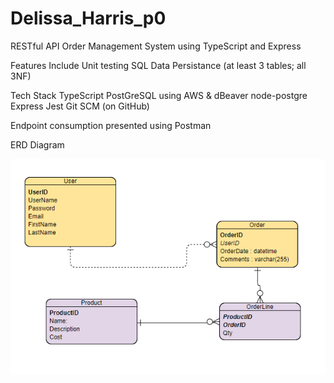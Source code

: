 # Delissa_Harris_p0

RESTful API Order Management System using TypeScript and Express

Features Include 
 Unit testing
 SQL Data Persistance (at least 3 tables; all 3NF)

Tech Stack
 TypeScript
 PostGreSQL using AWS & dBeaver
 node-postgre
 Express
 Jest
 Git SCM (on GitHub)
 
Endpoint consumption presented using Postman

ERD Diagram

<img src="https://github.com/200406-java-react-usf/Delissa_Harris_p0/blob/master/order-api/images/Order_Managemen_%20ERD.PNG">
